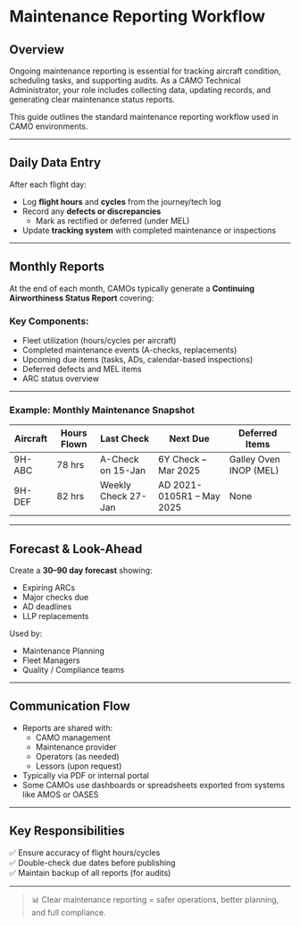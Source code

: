 # Maintenance Reporting Workflow

## Overview

Ongoing maintenance reporting is essential for tracking aircraft condition, scheduling tasks, and supporting audits. As a CAMO Technical Administrator, your role includes collecting data, updating records, and generating clear maintenance status reports.

This guide outlines the standard maintenance reporting workflow used in CAMO environments.

---

## Daily Data Entry

After each flight day:
- Log **flight hours** and **cycles** from the journey/tech log
- Record any **defects or discrepancies**
  - Mark as rectified or deferred (under MEL)
- Update **tracking system** with completed maintenance or inspections

---

## Monthly Reports

At the end of each month, CAMOs typically generate a **Continuing Airworthiness Status Report** covering:

### Key Components:
- Fleet utilization (hours/cycles per aircraft)
- Completed maintenance events (A-checks, replacements)
- Upcoming due items (tasks, ADs, calendar-based inspections)
- Deferred defects and MEL items
- ARC status overview

---

### Example: Monthly Maintenance Snapshot

| Aircraft | Hours Flown | Last Check | Next Due      | Deferred Items |
|----------|-------------|------------|---------------|----------------|
| 9H-ABC   | 78 hrs       | A-Check on 15-Jan | 6Y Check – Mar 2025 | Galley Oven INOP (MEL) |
| 9H-DEF   | 82 hrs       | Weekly Check 27-Jan | AD 2021-0105R1 – May 2025 | None |

---

## Forecast & Look-Ahead

Create a **30–90 day forecast** showing:
- Expiring ARCs
- Major checks due
- AD deadlines
- LLP replacements

Used by:
- Maintenance Planning
- Fleet Managers
- Quality / Compliance teams

---

## Communication Flow

- Reports are shared with:
  - CAMO management
  - Maintenance provider
  - Operators (as needed)
  - Lessors (upon request)
- Typically via PDF or internal portal
- Some CAMOs use dashboards or spreadsheets exported from systems like AMOS or OASES

---

## Key Responsibilities

✅ Ensure accuracy of flight hours/cycles  
✅ Double-check due dates before publishing  
✅ Maintain backup of all reports (for audits)

---

> 📊 Clear maintenance reporting = safer operations, better planning, and full compliance.
